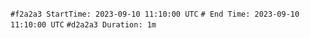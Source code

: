 `#f2a2a3 StartTime: 2023-09-10 11:10:00 UTC`
`# End Time: 2023-09-10 11:10:00 UTC`
`#d2a2a3 Duration: 1m`
